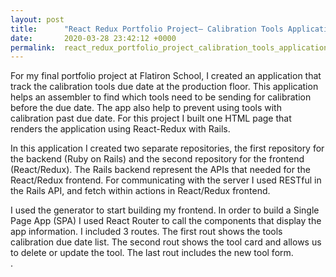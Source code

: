 ```yaml
---
layout: post
title:      "React Redux Portfolio Project– Calibration Tools Application"
date:       2020-03-28 23:42:12 +0000
permalink:  react_redux_portfolio_project_calibration_tools_application
---
```



For my final portfolio project at Flatiron School, I created an application that track the calibration tools due date at the production floor. This application helps an assembler to find which tools need to be sending for calibration before the due date. The app also help to prevent using tools with calibration past due date. For this project I built one HTML page that renders the application using React-Redux with Rails. 

In this application I created two separate repositories, the first repository for the backend (Ruby on Rails) and the second repository for the frontend (React/Redux). The Rails backend represent the APIs that needed for the React/Redux frontend. For communicating with the server I used RESTful in the Rails API, and fetch within actions in React/Redux frontend. 

I used the <create-react-app> generator to start building my frontend. In order to build a Single Page App (SPA) I used React Router to call the components that display the app information. I included 3 routes. The first rout shows the tools calibration due date list. The second rout shows the tool card and allows us to delete or update the tool. The last rout includes the new tool form.    
.
